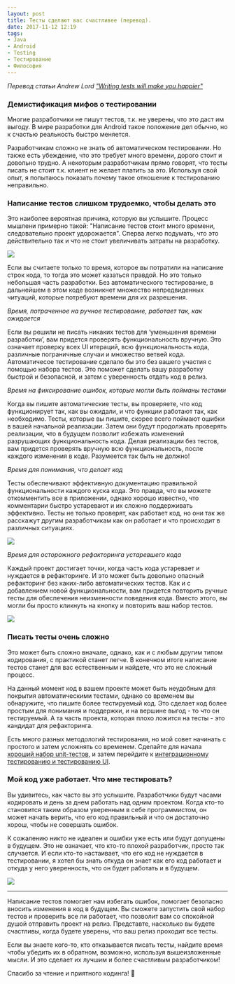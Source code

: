 ```yaml
---
layout: post
title: Тесты сделают вас счастливее (перевод).
date: 2017-11-12 12:19
tags:
- Java
- Android
- Testing 
- Тестирование
- Философия
---
```

*Перевод статьи Andrew Lord <a href="https://android.jlelse.eu/writing-tests-will-make-you-happier-ac3d160b0e32">"Writing tests will make you happier"</a>*

### Демистификация мифов о тестировании 

Многие разработчики не пишут тестов, т.к. не уверены, что это даст им выгоду. В мире разработки для Android такое положение дел обычно, но к счастью реальность быстро меняется.

Разработчикам сложно не знать об автоматическом тестировании. Но также есть убеждение, что это требует много времени, дорого стоит и довольно трудно. А некоторым разработчикам прямо говорят, что тесты писать не стоит т.к. клиент не желает платить за это. Используя свой опыт, я попытаюсь показать почему такое отношение к тестированию неправильно.

### Написание тестов слишком трудоемко, чтобы делать это

Это наиболее вероятная причина, которую вы услышите. Процесс мышлени примерно такой: "Написание тестов стоит много времени, следовательно проект удорожается". Сперва легко подумать, что это действительно так и что не стоит увеличивать затраты на разработку.

<img src="{{ site.baseurl }}/images/testing1.jpeg">

Если вы считаете только то время, которое вы потратили на написание строк кода, то тогда это может казаться правдой. Но это только небольшая часть разработки. Без автоматического тестирование, в дальнейшем в этом коде возникнет множество непредвиденных читуаций, которые потребуют времени для их разрешения.

*Время, потраченное на ручное тестирование, работает так, как ожидается*

Если вы решили не писать никаких тестов для ‘уменьшения времени разработки’, вам придется проверять функциональность вручную. Это означает проверку всех UI итераций, всю функциональность кода, различные пограничные случаи и множество ветвей кода. Автоматичесое тестирование сделало бы это без вашего участия с помощью набора тестов. Это поможет сделать вашу разработку быстрой и безопасной, и затем с уверенность отдать код в релиз. 

*Время на фиксирование ошибок, которые могли быть пойманы тестами*

Когда вы пишите автоматические тесты, вы проверяете, что код функционирует так, как вы ожидали, и что функции работают так, как необходимо. Тесты, которые вы пишите, скорее всего поймают ошибки в вашей начальной реализации. Затем они будут продолжать проверять реализации, что в будущем позволит избежать изменений разрушающих функциональность кода. Делая реализации без тестов, вам придется проверять вручную всю функциональность, после каждого изменения в коде. Разумеется так быть не должно!

*Время для понимания, что делает код*

Тесты обеспечивают эффективную документацию правильной функциональности каждого куска кода. Это правда, что вы можете откомментить все в приложении, однако хорошо известно, что комментарии быстро устаревают и их сложно поддерживать эффективно. Тесты не только проверят, как работает код, но они так же расскажут другим разработчикам как он работает и что происходит в различных ситуациях.

<img src="{{ site.baseurl }}/images/testing2.png">

*Время для осторожного рефакторинга устаревшего кода*

Каждый проект достигает точки, когда часть кода устаревает и нуждается в рефакторинге. И это может быть довольно опасный рефакторинг без каких-либо автоматических тестов. Как и с добавлением новой функциональности, вам придется повторить ручные тесты для обеспечения неизменности поведения кода. Вместо этого, вы могли бы просто кликнуть на кнопку и повторить ваш набор тестов.

<img src="{{ site.baseurl }}/images/testing3.jpeg">

### Писать тесты очень сложно

Это может быть сложно вначале, однако, как и с любым другим типом кодирования, с практикой станет легче. В конечном итоге написание тестов станет для вас естественным и найдете, что это не сложный процесс. 

На данный момент код в вашем проекте может быть неудобным для покрытия автоматическими тестами, однако со временем вы обнаружите, что пишите более тестируемый код. Это сделает код более простым для понимания и поддержки, и на вершине выгод - то что он тестируемый. А та часть проекта, которая плохо ложится на тесты - это кандидат для рефакторинга.

Есть много разных методологий тестирования, но мой совет начинать с простого и затем усложнять со временем. Сделайте для начала <a href="https://martinfowler.com/bliki/UnitTest.html">хороший набор unit-тестов</a>, и затем перейдите к <a href="https://github.com/googlesamples/android-testing">интеграционному тестированию и тестированию UI</a>.

### Мой код уже работает. Что мне тестировать?

Вы удивитесь, как часто вы это услышите. Разработчики будут часами кодировать и день за днем работать над одним проектом. Когда кто-то становится таким образом уверенным в себе программистом, он может начать верить, что его код правильный и что он достаточно хорош, чтобы не совершать ошибок.

К сожалению никто не идеален и ошибки уже есть или будут допущены в будущем. Это не означает, что кто-то плохой разработчик, просто так случается. И если кто-то настаивает, что его код не нуждается в тестировании, я хотел бы знать откуда он знает как его код работает и откуда у него уверенность, что он будет работать и в будущем.

<img src="{{ site.baseurl }}/images/testing4.jpeg">

---

Написание тестов помогает нам избегать ошибок, помогает безопасно вносить изменения в код в будущем. Вы сможете запустить свой набор тестов и проверить все ли работает, что позволит вам со спокойной душой отправить проект на релиз. Представте, насколько вы будете счастливы, когда будете уверены, что ваш релиз проходит все тесты.

Если вы знаете кого-то, кто отказывается писать тесты, найдите время чтобы убедить их в обратном, возможно, используя вышеизложенные мысли. И это сделает их лучшим и более счастливым разработчиком!

Спасибо за чтение и приятного кодинга! 👏



